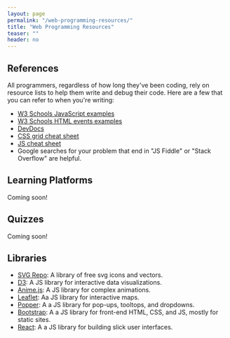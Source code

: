 ```yaml
---
layout: page
permalink: "/web-programming-resources/"
title: "Web Programming Resources"
teaser: ""
header: no
---
```


## References
All programmers, regardless of how long they've been coding, rely on resource lists to help them write and debug their code. Here are a few that you can refer to when you're writing:
* [W3 Schools JavaScript examples](https://www.w3schools.com/js/js_examples.asp)
* [W3 Schools HTML events examples](https://www.w3schools.com/js/js_events_examples.asp)
* [DevDocs](https://devdocs.io/)
* [CSS grid cheat sheet](https://alialaa.github.io/css-grid-cheat-sheet/)
* [JS cheat sheet](https://htmlcheatsheet.com/js/)
* Google searches for your problem that end in "JS Fiddle" or "Stack Overflow" are helpful. 

## Learning Platforms
Coming soon!
<br>
## Quizzes
Coming soon!
<br>
## Libraries
* [SVG Repo](https://www.svgrepo.com/): A library of free svg icons and vectors.
* [D3](https://d3js.org/): A JS library for interactive data visualizations.
* [Anime.js](https://animejs.com/): A JS library for complex animations.
* [Leaflet](https://leafletjs.com/): Aa JS library for interactive maps.
* [Popper](https://floating-ui.com/?utm_source=popper.js.org): A a JS library for pop-ups, tooltops, and dropdowns.
* [Bootstrap](https://getbootstrap.com/): A a JS library for front-end HTML, CSS, and JS, mostly for static sites.
* [React](https://react.dev/): A a JS library for building slick user interfaces.
